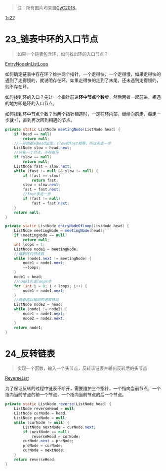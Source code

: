 > 注：所有图片均来自[CyC2018](https://github.com/CyC2018)。

[1~22](https://github.com/MaJesTySA/CodingInterviewJava/blob/master/docs/1~22.md)

# 23_链表中环的入口节点

> 如果一个链表包含环，如何找出环的入口节点？

[EntryNodeInListLoop](https://github.com/MaJesTySA/CodingInterviewJava/blob/master/src/q23_链表中环的入口节点/EntryNodeInListLoop.java)

如何确定链表中存在环？维护两个指针，一个走得快，一个走得慢，如果走得快的遇到了走得慢的，就说明存在环。如果走得快的走到了末尾，还未遇到走得慢的，则不存在环。

如何找到环的入口？先让一个指针前进**环中节点个数步**，然后两者一起前进，相遇的地方即是环的入口节点。

如何找到环中节点个数？当两个指针相遇时，一定在环内部，继续向前走，每走一步就+1，直到再次回到相遇的节点。

```java
private static ListNode meetingNode(ListNode head) {
    if (head == null)
        return null;
    //一开始都从head出发，slow和fast相等，所以先走一步
    ListNode slow = head.next;
    //只有一个节点，不存在环
    if (slow == null)
        return null;
    ListNode fast = slow.next;
    while (fast != null && slow != null) {
        if (fast == slow)
            return fast;
        slow = slow.next;
        fast = fast.next;
        //fast多走一步
        if (fast != null)
            fast = fast.next;
    }
    return null;
}

private static ListNode entryNodeOfLoop(ListNode head) {
    ListNode meetingNode = meetingNode(head);
    if (meetingNode == null)
        return null;
    int loops = 1;
    ListNode node1 = meetingNode;
    //得到环内节点数
    while (node1.next != meetingNode) {
        node1 = node1.next;
        ++loops;
    }
    node1 = head;
    //node1先走loops步
    for (int i = 0; i < loops; i++) {
        node1 = node1.next;
    }
    //两者再以相同的速度移动
    ListNode node2 = head;
    while (node1 != node2) {
        node1 = node1.next;
        node2 = node2.next;
    }
    return node1;
}
```

# 24_反转链表

> 实现一个函数，输入一个头节点，反转该链表并输出反转后的头节点

[ReverseList](https://github.com/MaJesTySA/CodingInterviewJava/blob/master/src/q24_反转链表/ReverseList.java)

为了保证反转的过程中链表不断开，需要维护三个指针，一个指向当前节点，一个指向当前节点的前一个节点，一个指向当前节点的后一个节点。

```java
private static ListNode reverse(ListNode head) {
    ListNode reverseHead = null;
    ListNode curNode = head;
    ListNode preNode = null;
    while (curNode != null) {
        ListNode nextNode = curNode.next;
        if (nextNode == null)
            reverseHead = curNode;
        curNode.next = preNode;
        preNode = curNode;
        curNode = nextNode;
    }
    return reverseHead;
}
```

